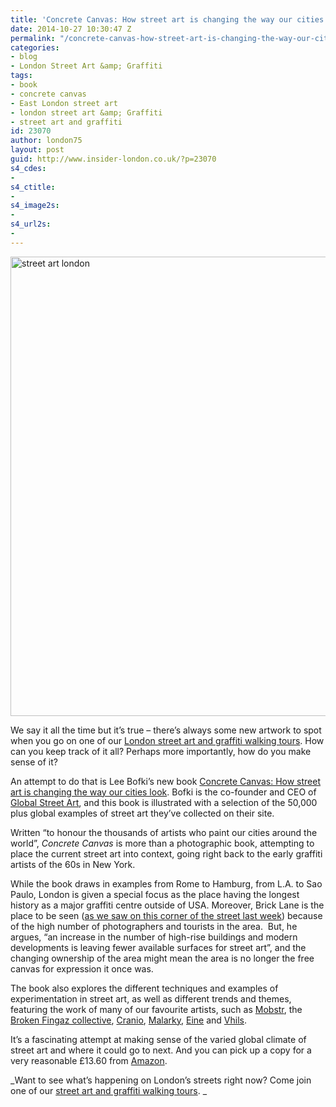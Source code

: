 ```yaml
---
title: 'Concrete Canvas: How street art is changing the way our cities look'
date: 2014-10-27 10:30:47 Z
permalink: "/concrete-canvas-how-street-art-is-changing-the-way-our-cities-look/"
categories:
- blog
- London Street Art &amp; Graffiti
tags:
- book
- concrete canvas
- East London street art
- london street art &amp; Graffiti
- street art and graffiti
id: 23070
author: london75
layout: post
guid: http://www.insider-london.co.uk/?p=23070
s4_cdes:
- 
s4_ctitle:
- 
s4_image2s:
- 
s4_url2s:
- 
---
```


[<img class="size-full wp-image-23076 aligncenter" src="http://www.insider-london.co.uk/wp-content/uploads/2014/10/Concrete-Canvas-book_mini.jpg" alt="street art london" width="569" height="735" />](http://www.insider-london.co.uk/wp-content/uploads/2014/10/Concrete-Canvas-book_mini.jpg)

We say it all the time but it&#8217;s true &#8211; there&#8217;s always some new artwork to spot when you go on one of our <a href="http://www.insider-london.co.uk/london-graffiti-artists-walking-tours/" target="_blank">London street art and graffiti walking tours</a>. How can you keep track of it all? Perhaps more importantly, how do you make sense of it?

An attempt to do that is Lee Bofki&#8217;s new book <a href="http://www.amazon.co.uk/Concrete-Canvas-Street-Changing-Cities/dp/1844037827/ref=sr_1_1?ie=UTF8&qid=1414350890&sr=8-1&keywords=concrete+canvas" target="_blank">Concrete Canvas: How street art is changing the way our cities look</a>. Bofki is the co-founder and CEO of <a href="http://globalstreetart.com/" target="_blank">Global Street Art</a>, and this book is illustrated with a selection of the 50,000 plus global examples of street art they&#8217;ve collected on their site.

Written &#8220;to honour the thousands of artists who paint our cities around the world&#8221;, _Concrete Canvas_ is more than a photographic book, attempting to place the current street art into context, going right back to the early graffiti artists of the 60s in New York.

While the book draws in examples from Rome to Hamburg, from L.A. to Sao Paulo, London is given a special focus as the place having the longest history as a major graffiti centre outside of USA. Moreover, Brick Lane is the place to be seen (<a href="http://www.insider-london.co.uk/2014/10/22/street-art-picture-of-the-week-buxton-street-e1/" target="_blank">as we saw on this corner of the street last week</a>) because of the high number of photographers and tourists in the area.  But, he argues, &#8220;an increase in the number of high-rise buildings and modern developments is leaving fewer available surfaces for street art&#8221;, and the changing ownership of the area might mean the area is no longer the free canvas for expression it once was.

The book also explores the different techniques and examples of experimentation in street art, as well as different trends and themes, featuring the work of many of our favourite artists, such as <a href="http://www.insider-london.co.uk/2014/07/30/oh-wow-look-its-some-street-art-by-mobstr/" target="_blank">Mobstr</a>, the <a href="http://www.insider-london.co.uk/2013/02/15/london-street-art-walking-tours-broken-fingaz-crew/" target="_blank">Broken Fingaz collective</a>, <a href="http://www.insider-london.co.uk/2014/06/25/cranio-street-art-rivington-street-shoreditch/" target="_blank">Cranio</a>, <a href="http://www.insider-london.co.uk/2014/09/17/street-art-picture-of-the-week-malarky-christina-street-shoreditch/" target="_blank">Malarky</a>, <a href="http://www.insider-london.co.uk/2014/08/20/street-art-picture-of-the-week-eines-extortionists-ebor-street-shoreditch/" target="_blank">Eine</a> and <a href="http://www.insider-london.co.uk/2014/06/06/the-many-forms-of-street-art/" target="_blank">Vhils</a>.

It&#8217;s a fascinating attempt at making sense of the varied global climate of street art and where it could go to next. And you can pick up a copy for a very reasonable £13.60 from <a href="http://www.amazon.co.uk/Concrete-Canvas-Street-Changing-Cities/dp/1844037827/ref=sr_1_1?ie=UTF8&qid=1414350890&sr=8-1&keywords=concrete+canvas" target="_blank">Amazon</a>.

_Want to see what&#8217;s happening on London&#8217;s streets right now? Come join one of our <a href="http://www.insider-london.co.uk/london-graffiti-artists-walking-tours/" target="_blank">street art and graffiti walking tours</a>. _

&nbsp;